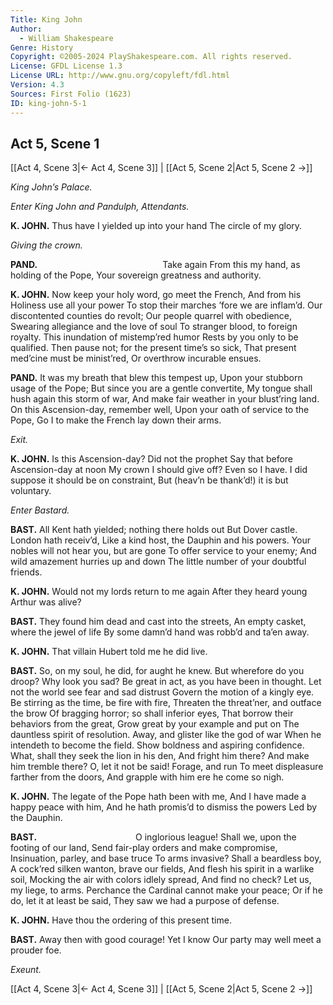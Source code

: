 ```yaml
---
Title: King John
Author: 
  - William Shakespeare
Genre: History
Copyright: ©2005-2024 PlayShakespeare.com. All rights reserved.
License: GFDL License 1.3
License URL: http://www.gnu.org/copyleft/fdl.html
Version: 4.3
Sources: First Folio (1623)
ID: king-john-5-1
---
```


## Act 5, Scene 1
[[Act 4, Scene 3|← Act 4, Scene 3]] | [[Act 5, Scene 2|Act 5, Scene 2 →]]

*King John’s Palace.*

*Enter King John and Pandulph, Attendants.*

**K. JOHN.**
Thus have I yielded up into your hand
The circle of my glory.

*Giving the crown.*

**PAND.**
              Take again
From this my hand, as holding of the Pope,
Your sovereign greatness and authority.

**K. JOHN.**
Now keep your holy word, go meet the French,
And from his Holiness use all your power
To stop their marches ’fore we are inflam’d.
Our discontented counties do revolt;
Our people quarrel with obedience,
Swearing allegiance and the love of soul
To stranger blood, to foreign royalty.
This inundation of mistemp’red humor
Rests by you only to be qualified.
Then pause not; for the present time’s so sick,
That present med’cine must be minist’red,
Or overthrow incurable ensues.

**PAND.**
It was my breath that blew this tempest up,
Upon your stubborn usage of the Pope;
But since you are a gentle convertite,
My tongue shall hush again this storm of war,
And make fair weather in your blust’ring land.
On this Ascension-day, remember well,
Upon your oath of service to the Pope,
Go I to make the French lay down their arms.

*Exit.*

**K. JOHN.**
Is this Ascension-day? Did not the prophet
Say that before Ascension-day at noon
My crown I should give off? Even so I have.
I did suppose it should be on constraint,
But (heav’n be thank’d!) it is but voluntary.

*Enter Bastard.*

**BAST.**
All Kent hath yielded; nothing there holds out
But Dover castle. London hath receiv’d,
Like a kind host, the Dauphin and his powers.
Your nobles will not hear you, but are gone
To offer service to your enemy;
And wild amazement hurries up and down
The little number of your doubtful friends.

**K. JOHN.**
Would not my lords return to me again
After they heard young Arthur was alive?

**BAST.**
They found him dead and cast into the streets,
An empty casket, where the jewel of life
By some damn’d hand was robb’d and ta’en away.

**K. JOHN.**
That villain Hubert told me he did live.

**BAST.**
So, on my soul, he did, for aught he knew.
But wherefore do you droop? Why look you sad?
Be great in act, as you have been in thought.
Let not the world see fear and sad distrust
Govern the motion of a kingly eye.
Be stirring as the time, be fire with fire,
Threaten the threat’ner, and outface the brow
Of bragging horror; so shall inferior eyes,
That borrow their behaviors from the great,
Grow great by your example and put on
The dauntless spirit of resolution.
Away, and glister like the god of war
When he intendeth to become the field.
Show boldness and aspiring confidence.
What, shall they seek the lion in his den,
And fright him there? And make him tremble there?
O, let it not be said! Forage, and run
To meet displeasure farther from the doors,
And grapple with him ere he come so nigh.

**K. JOHN.**
The legate of the Pope hath been with me,
And I have made a happy peace with him,
And he hath promis’d to dismiss the powers
Led by the Dauphin.

**BAST.**
           O inglorious league!
Shall we, upon the footing of our land,
Send fair-play orders and make compromise,
Insinuation, parley, and base truce
To arms invasive? Shall a beardless boy,
A cock’red silken wanton, brave our fields,
And flesh his spirit in a warlike soil,
Mocking the air with colors idlely spread,
And find no check? Let us, my liege, to arms.
Perchance the Cardinal cannot make your peace;
Or if he do, let it at least be said,
They saw we had a purpose of defense.

**K. JOHN.**
Have thou the ordering of this present time.

**BAST.**
Away then with good courage! Yet I know
Our party may well meet a prouder foe.

*Exeunt.*

[[Act 4, Scene 3|← Act 4, Scene 3]] | [[Act 5, Scene 2|Act 5, Scene 2 →]]
